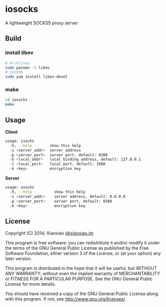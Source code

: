 # iosocks  #

A lightweight SOCKS5 proxy server

## Build ##

### install libev ###

```bash
# Archlinux
sudo pacman -S libev
# CentOS
sudo yum install libev-devel
```

### make ###

```bash
cd iosocks
make
```

## Usage ##

**Client**

```bash
usage: isocks
  -h, --help        show this help
  -s <server_addr>  server address
  -p <server_port>  server port, default: 8388
  -b <local_addr>   local binding address, default: 127.0.0.1
  -l <local_port>   local port, default: 1080
  -k <key>          encryption key
```

**Server**

```bash
usage: osocks
  -h, --help          show this help
  -s <server_addr>    server address, default: 0.0.0.0
  -p <server_port>    server port, default: 8388
  -k <key>            encryption key
```

## License ##

Copyright (C) 2014, Xiaoxiao <i@xiaoxiao.im>

This program is free software: you can redistribute it and/or modify
it under the terms of the GNU General Public License as published by
the Free Software Foundation, either version 3 of the License, or
(at your option) any later version.

This program is distributed in the hope that it will be useful,
but WITHOUT ANY WARRANTY; without even the implied warranty of
MERCHANTABILITY or FITNESS FOR A PARTICULAR PURPOSE.  See the
GNU General Public License for more details.

You should have received a copy of the GNU General Public License
along with this program. If not, see <http://www.gnu.org/licenses/>.
